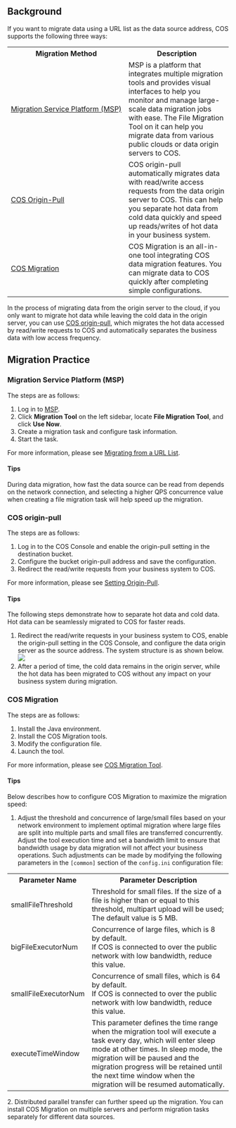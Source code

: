 ## Background

If you want to migrate data using a URL list as the data source address, COS supports the following three ways:
<table>
   <tr>
      <th>Migration Method</th>
      <th>Description</th>
   </tr>
   <tr>
	 <td nowrap="nowrap"><a href="#msp">Migration Service Platform (MSP)</a></td>
      <td>MSP is a platform that integrates multiple migration tools and provides visual interfaces to help you monitor and manage large-scale data migration jobs with ease. The File Migration Tool on it can help you migrate data from various public clouds or data origin servers to COS.</td>
   </tr>
   <tr>
	 <td><a href="#huiyuan">COS Origin-Pull</a></td>
      <td>COS origin-pull automatically migrates data with read/write access requests from the data origin server to COS. This can help you separate hot data from cold data quickly and speed up reads/writes of hot data in your business system.</td>
   </tr>
   <tr>
	 <td><a href="#cos">COS Migration</a></td>
      <td>COS Migration is an all-in-one tool integrating COS data migration features. You can migrate data to COS quickly after completing simple configurations.</td>
   </tr>
</table>

In the process of migrating data from the origin server to the cloud, if you only want to migrate hot data while leaving the cold data in the origin server, you can use [COS origin-pull](#huiyuan), which migrates the hot data accessed by read/write requests to COS and automatically separates the business data with low access frequency.


## Migration Practice
<span id=msp>

### Migration Service Platform (MSP)

The steps are as follows:

1. Log in to [MSP](https://console.cloud.tencent.com/msp).
2. Click **Migration Tool** on the left sidebar, locate **File Migration Tool**, and click **Use Now**.
3. Create a migration task and configure task information.
4. Start the task.

For more information, please see [Migrating from a URL List](https://intl.cloud.tencent.com/document/product/1036/33185).


#### Tips

During data migration, how fast the data source can be read from depends on the network connection, and selecting a higher QPS concurrence value when creating a file migration task will help speed up the migration.

<span id=huiyuan>

### COS origin-pull



The steps are as follows:

1. Log in to the COS Console and enable the origin-pull setting in the destination bucket.
2. Configure the bucket origin-pull address and save the configuration.
3. Redirect the read/write requests from your business system to COS.

For more information, please see [Setting Origin-Pull](https://intl.cloud.tencent.com/document/product/436/31508).

#### Tips

The following steps demonstrate how to separate hot data and cold data. Hot data can be seamlessly migrated to COS for faster reads.

1. Redirect the read/write requests in your business system to COS, enable the origin-pull setting in the COS Console, and configure the data origin server as the source address. The system structure is as shown below.
![](https://main.qcloudimg.com/raw/c30ed0391380420007bf9e2d89df89eb.png)
2. After a period of time, the cold data remains in the origin server, while the hot data has been migrated to COS without any impact on your business system during migration.



<span id=cos>

### COS Migration

The steps are as follows:

1. Install the Java environment.
2. Install the COS Migration tools.
3. Modify the configuration file.
4. Launch the tool.

For more information, please see [COS Migration Tool](https://intl.cloud.tencent.com/document/product/436/15392).



#### Tips
Below describes how to configure COS Migration to maximize the migration speed:


1. Adjust the threshold and concurrence of large/small files based on your network environment to implement optimal migration where large files are split into multiple parts and small files are transferred concurrently. Adjust the tool execution time and set a bandwidth limit to ensure that bandwidth usage by data migration will not affect your business operations. Such adjustments can be made by modifying the following parameters in the `[common]` section of the `config.ini` configuration file:
<table>
   <tr>
      <th>Parameter Name</td>
      <th>Parameter Description</td>
   </tr>
   <tr>
      <td>smallFileThreshold</td>
      <td>Threshold for small files. If the size of a file is higher than or equal to this threshold, multipart upload will be used; The default value is 5 MB.</td>
   </tr>
   <tr>
      <td>bigFileExecutorNum</td>
      <td>Concurrence of large files, which is 8 by default. <br>If COS is connected to over the public network with low bandwidth, reduce this value.</td>
   </tr>
   <tr>
      <td>smallFileExecutorNum</td>
      <td>Concurrence of small files, which is 64 by default.<br>If COS is connected to over the public network with low bandwidth, reduce this value.</td>
   </tr>
   <tr>
      <td>executeTimeWindow</td>
      <td>This parameter defines the time range when the migration tool will execute a task every day, which will enter sleep mode at other times. In sleep mode, the migration will be paused and the migration progress will be retained until the next time window when the migration will be resumed automatically.</td>
   </tr>
</table>
2. Distributed parallel transfer can further speed up the migration. You can install COS Migration on multiple servers and perform migration tasks separately for different data sources.
